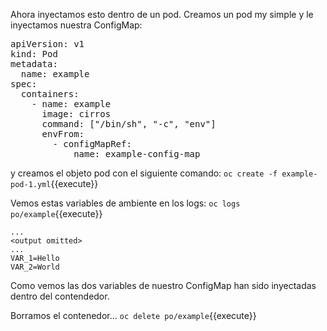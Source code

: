 
Ahora inyectamos esto dentro de un pod. Creamos un pod my simple y le inyectamos nuestra ConfigMap:

<pre class="file" data-filename="example-pod-1.yml" data-target="replace">
apiVersion: v1
kind: Pod
metadata:
  name: example
spec:
  containers:
    - name: example
      image: cirros
      command: ["/bin/sh", "-c", "env"]
      envFrom:
        - configMapRef:
            name: example-config-map
</pre>

y creamos el objeto pod con el siguiente comando:
`oc create -f example-pod-1.yml`{{execute}}

 Vemos estas variables de ambiente en los  logs:
`oc logs po/example`{{execute}}

```
...
<output omitted>
...
VAR_1=Hello
VAR_2=World
```

Como vemos las dos variables de nuestro  ConfigMap han sido inyectadas dentro del contendedor.

Borramos el contenedor...
`oc delete po/example`{{execute}}
